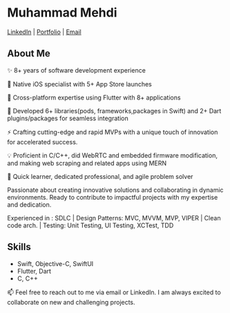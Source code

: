 # Muhammad Mehdi

[LinkedIn](https://www.linkedin.com/in/muhammad-mehdi) | [Portfolio](https://www.yourportfolio.com) | [Email](mailto:arsalanjaf@gmail.com)

## About Me

✨ 8+ years of software development experience

📱 Native iOS specialist with 5+ App Store launches

🚀 Cross-platform expertise using Flutter with 8+ applications

🔌 Developed 6+ libraries(pods, frameworks,packages in Swift) and 2+ Dart plugins/packages for seamless integration

⚡ Crafting cutting-edge and rapid MVPs with a unique touch of innovation for accelerated success. 

💡 Proficient in C/C++, did WebRTC and embedded firmware modification, and making web scraping and related apps using MERN 

🌟 Quick learner, dedicated professional, and agile problem solver

Passionate about creating innovative solutions and collaborating in dynamic environments. Ready to contribute to impactful projects with my expertise and dedication.


Experienced in :
SDLC | Design Patterns: MVC, MVVM, MVP, VIPER | Clean code arch. | Testing: Unit Testing, UI Testing, XCTest, TDD

## Skills

- Swift, Objective-C, SwiftUI
- Flutter, Dart
- C, C++ 

 
📫 Feel free to reach out to me via email or LinkedIn. I am always excited to collaborate on new and challenging projects.


<!--
**arsalanj/arsalanj** is a ✨ _special_ ✨ repository because its `README.md` (this file) appears on your GitHub profile.

Here are some ideas to get you started:

- 🔭 I’m currently working on ...
- 🌱 I’m currently learning ...
- 👯 I’m looking to collaborate on ...
- 🤔 I’m looking for help with ...
- 💬 Ask me about ...
- 📫 How to reach me: ...
- 😄 Pronouns: ...
- ⚡ Fun fact: ...
-->
